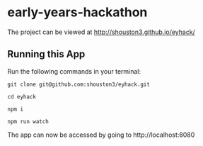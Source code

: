 # early-years-hackathon

The project can be viewed at http://shouston3.github.io/eyhack/

## Running this App

Run the following commands in your terminal:  

`git clone git@github.com:shouston3/eyhack.git`

`cd eyhack`

`npm i`

`npm run watch`

The app can now be accessed by going to http://localhost:8080
